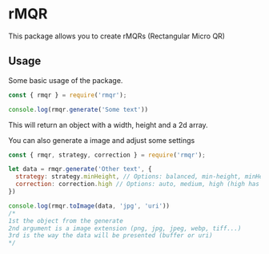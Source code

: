 # rMQR
This package allows you to create rMQRs (Rectangular Micro QR)

## Usage
Some basic usage of the package.
```js
const { rmqr } = require('rmqr');

console.log(rmqr.generate('Some text'))
```
This will return an object with a width, height and a 2d array.

You can also generate a image and adjust some settings
```js
const { rmqr, strategy, correction } = require('rmqr');

let data = rmqr.generate('Other text', {
  strategy: strategy.minHeight, // Options: balanced, min-height, minHeight, min-width, minWidth
  correction: correction.high // Options: auto, medium, high (high has a lower max characters)
})

console.log(rmqr.toImage(data, 'jpg', 'uri'))
/*
1st the object from the generate
2nd argument is a image extension (png, jpg, jpeg, webp, tiff...)
3rd is the way the data will be presented (buffer or uri)
*/
```